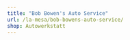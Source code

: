 ```yaml
---
title: "Bob Bowen's Auto Service"
url: /la-mesa/bob-bowens-auto-service/
shop: Autowerkstatt
---
```

